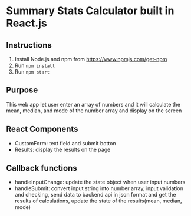 # Summary Stats Calculator built in React.js

## Instructions
1. Install Node.js and npm from https://www.npmjs.com/get-npm
2. Run `npm install`
3. Run `npm start`

## Purpose
This web app let user enter an array of numbers and it will calculate the mean, median, and mode of the number array and display on the screen

## React Components
* CustomForm: text field and submit botton
* Results: display the results on the page

## Callback functions
* handleInputChange: update the state object when user input numbers
* handleSubmit: convert input string into number array, input validation and checking, send data to backend api in json format and get the results of calculations, update the state of the results(mean, median, mode)



